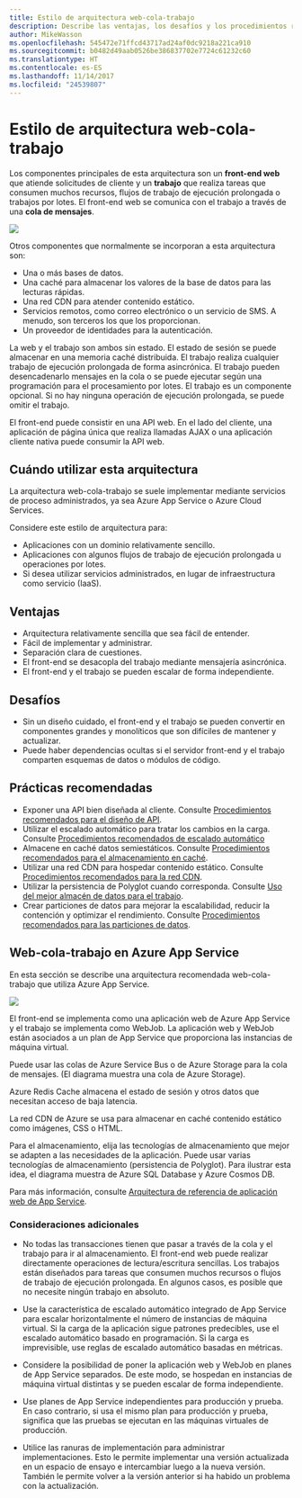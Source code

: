 ```yaml
---
title: Estilo de arquitectura web-cola-trabajo
description: Describe las ventajas, los desafíos y los procedimientos recomendados para las arquitecturas web-cola-trabajo en Azure.
author: MikeWasson
ms.openlocfilehash: 545472e71ffcd43717ad24af0dc9218a221ca910
ms.sourcegitcommit: b0482d49aab0526be386837702e7724c61232c60
ms.translationtype: HT
ms.contentlocale: es-ES
ms.lasthandoff: 11/14/2017
ms.locfileid: "24539807"
---
```

# <a name="web-queue-worker-architecture-style"></a>Estilo de arquitectura web-cola-trabajo

Los componentes principales de esta arquitectura son un **front-end web** que atiende solicitudes de cliente y un **trabajo** que realiza tareas que consumen muchos recursos, flujos de trabajo de ejecución prolongada o trabajos por lotes.  El front-end web se comunica con el trabajo a través de una **cola de mensajes**.  

![](./images/web-queue-worker-logical.svg)

Otros componentes que normalmente se incorporan a esta arquitectura son:

- Una o más bases de datos. 
- Una caché para almacenar los valores de la base de datos para las lecturas rápidas.
- Una red CDN para atender contenido estático.
- Servicios remotos, como correo electrónico o un servicio de SMS. A menudo, son terceros los que los proporcionan.
- Un proveedor de identidades para la autenticación.

La web y el trabajo son ambos sin estado. El estado de sesión se puede almacenar en una memoria caché distribuida. El trabajo realiza cualquier trabajo de ejecución prolongada de forma asincrónica. El trabajo pueden desencadenarlo mensajes en la cola o se puede ejecutar según una programación para el procesamiento por lotes. El trabajo es un componente opcional. Si no hay ninguna operación de ejecución prolongada, se puede omitir el trabajo.  

El front-end puede consistir en una API web. En el lado del cliente, una aplicación de página única que realiza llamadas AJAX o una aplicación cliente nativa puede consumir la API web.

## <a name="when-to-use-this-architecture"></a>Cuándo utilizar esta arquitectura

La arquitectura web-cola-trabajo se suele implementar mediante servicios de proceso administrados, ya sea Azure App Service o Azure Cloud Services. 

Considere este estilo de arquitectura para:

- Aplicaciones con un dominio relativamente sencillo.
- Aplicaciones con algunos flujos de trabajo de ejecución prolongada u operaciones por lotes.
- Si desea utilizar servicios administrados, en lugar de infraestructura como servicio (IaaS).

## <a name="benefits"></a>Ventajas

- Arquitectura relativamente sencilla que sea fácil de entender.
- Fácil de implementar y administrar.
- Separación clara de cuestiones.
- El front-end se desacopla del trabajo mediante mensajería asincrónica.
- El front-end y el trabajo se pueden escalar de forma independiente.

## <a name="challenges"></a>Desafíos

- Sin un diseño cuidado, el front-end y el trabajo se pueden convertir en componentes grandes y monolíticos que son difíciles de mantener y actualizar.
- Puede haber dependencias ocultas si el servidor front-end y el trabajo comparten esquemas de datos o módulos de código. 

## <a name="best-practices"></a>Prácticas recomendadas

- Exponer una API bien diseñada al cliente. Consulte [Procedimientos recomendados para el diseño de API][api-design].
- Utilizar el escalado automático para tratar los cambios en la carga. Consulte [Procedimientos recomendados de escalado automático][autoscaling]
- Almacene en caché datos semiestáticos. Consulte [Procedimientos recomendados para el almacenamiento en caché][caching].
- Utilizar una red CDN para hospedar contenido estático. Consulte [Procedimientos recomendados para la red CDN][cdn].
- Utilizar la persistencia de Polyglot cuando corresponda. Consulte [Uso del mejor almacén de datos para el trabajo][polyglot].
- Crear particiones de datos para mejorar la escalabilidad, reducir la contención y optimizar el rendimiento. Consulte [Procedimientos recomendados para las particiones de datos][data-partition].


## <a name="web-queue-worker-on-azure-app-service"></a>Web-cola-trabajo en Azure App Service

En esta sección se describe una arquitectura recomendada web-cola-trabajo que utiliza Azure App Service. 

![](./images/web-queue-worker-physical.png)

El front-end se implementa como una aplicación web de Azure App Service y el trabajo se implementa como WebJob. La aplicación web y WebJob están asociados a un plan de App Service que proporciona las instancias de máquina virtual. 

Puede usar las colas de Azure Service Bus o de Azure Storage para la cola de mensajes. (El diagrama muestra una cola de Azure Storage).

Azure Redis Cache almacena el estado de sesión y otros datos que necesitan acceso de baja latencia.

La red CDN de Azure se usa para almacenar en caché contenido estático como imágenes, CSS o HTML.

Para el almacenamiento, elija las tecnologías de almacenamiento que mejor se adapten a las necesidades de la aplicación. Puede usar varias tecnologías de almacenamiento (persistencia de Polyglot). Para ilustrar esta idea, el diagrama muestra de Azure SQL Database y Azure Cosmos DB.  

Para más información, consulte [Arquitectura de referencia de aplicación web de App Service][scalable-web-app].

### <a name="additional-considerations"></a>Consideraciones adicionales

- No todas las transacciones tienen que pasar a través de la cola y el trabajo para ir al almacenamiento. El front-end web puede realizar directamente operaciones de lectura/escritura sencillas. Los trabajos están diseñados para tareas que consumen muchos recursos o flujos de trabajo de ejecución prolongada. En algunos casos, es posible que no necesite ningún trabajo en absoluto.

- Use la característica de escalado automático integrado de App Service para escalar horizontalmente el número de instancias de máquina virtual. Si la carga de la aplicación sigue patrones predecibles, use el escalado automático basado en programación. Si la carga es imprevisible, use reglas de escalado automático basadas en métricas.      

- Considere la posibilidad de poner la aplicación web y WebJob en planes de App Service separados. De este modo, se hospedan en instancias de máquina virtual distintas y se pueden escalar de forma independiente. 

- Use planes de App Service independientes para producción y prueba. En caso contrario, si usa el mismo plan para producción y prueba, significa que las pruebas se ejecutan en las máquinas virtuales de producción.

- Utilice las ranuras de implementación para administrar implementaciones. Esto le permite implementar una versión actualizada en un espacio de ensayo e intercambiar luego a la nueva versión. También le permite volver a la versión anterior si ha habido un problema con la actualización.

<!-- links -->

[api-design]: ../../best-practices/api-design.md
[autoscaling]: ../../best-practices/auto-scaling.md
[caching]: ../../best-practices/caching.md
[cdn]: ../../best-practices/cdn.md
[data-partition]: ../../best-practices/data-partitioning.md
[polyglot]: ../design-principles/use-the-best-data-store.md
[scalable-web-app]: ../../reference-architectures/app-service-web-app/scalable-web-app.md